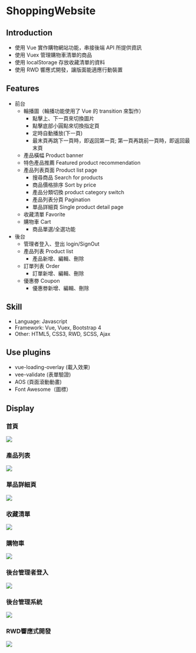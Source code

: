 # ShoppingWebsite
## Introduction
- 使用 Vue 實作購物網站功能，串接後端 API 所提供資訊
- 使用 Vuex 管理購物車清單的商品
- 使用 localStorage 存放收藏清單的資料
- 使用 RWD 響應式開發，讓版面能適應行動裝置

## Features
- 前台
  - 輪播圖（輪播功能使用了 Vue 的 transition 來製作）
    - 點擊上、下一頁來切換圖片
    - 點擊底部小圓點來切換指定頁
    - 定時自動播放(下一頁)
    - 最末頁再跳下一頁時，即返回第一頁; 第一頁再跳前一頁時，即返回最末頁
  - 產品橫幅 Product banner
  - 特色產品推薦 Featured product recommendation
  - 產品列表頁面 Product list page
    - 搜尋商品 Search for products
    - 商品價格排序 Sort by price
    - 產品分類切換 product category switch
    - 產品列表分頁 Pagination
    - 單品詳細頁 Single product detail page
  - 收藏清單 Favorite
  - 購物車 Cart
    - 商品單選/全選功能
- 後台
  - 管理者登入、登出 login/SignOut
  - 產品列表 Product list
    - 產品新增、編輯、刪除
  - 訂單列表 Order
    - 訂單新增、編輯、刪除
  - 優惠劵 Coupon
    - 優惠劵新增、編輯、刪除

## Skill
- Language: Javascript
- Framework: Vue, Vuex, Bootstrap 4
- Other: HTML5, CSS3, RWD, SCSS, Ajax

## Use plugins
- vue-loading-overlay (載入效果)
- vee-validate (表單驗證)
- AOS (頁面滾動動畫)
- Font Awesome（圖標）

## Display
### 首頁
![](https://i.imgur.com/UksPyGA.jpg)

### 產品列表
![](https://i.imgur.com/SO1LoX5.jpg)

### 單品詳細頁
![](https://i.imgur.com/Q22hpGr.jpg)

### 收藏清單
![](https://i.imgur.com/BcHfvzm.png)

### 購物車
![](https://i.imgur.com/G2tfXwh.png)

### 後台管理者登入
![](https://i.imgur.com/cD9EP6v.png)

### 後台管理系統
![](https://i.imgur.com/6ATBsc4.png)

### RWD響應式開發
![](https://j.gifs.com/A6oLJB.gif)
